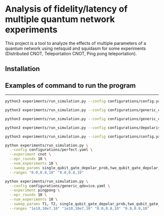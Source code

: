 # Analysis of fidelity/latency of multiple quantum network experiments

This project is a tool to analyze the effects of multiple parameters of a quantum network using netsquid and squidasm for some experiments (Distributed CNOT, Teleportation CNOT, Ping pong teleportation).

## Installation




## Examples of command to run the program
---

```bash
python3 experiments/run_simulation.py --config configurations/config.yaml
```

```bash
python3 experiments/run_simulation.py --config configurations/generic_qdevice.yaml --plot_parameter_effects single_qubit_gate_depolar_prob two_qubit_gate_depolar_prob --num_experiments 100
```

```bash
python3 experiments/run_simulation.py --config configurations/generic_qdevice.yaml --exepriment teleportation --plot_parameter_effects single_qubit_gate_depolar_prob two_qubit_gate_depolar_prob --num_experiments 100
```

```bash
python3 experiments/run_simulation.py --config configurations/depolarise_link.yaml --plot_parameter_effects fidelity prob_success --param1_range 1.0,0.3,10 --param2_range 1.0,0.1,10 --num_experiments 100
```

```bash
python3 experiments/run_simulation.py --config configurations/config.yaml --plot_parameter_effects length T1 --param1_range 1,10,10 --param2_range 7,9,10
```

```bash
python experiments/run_simulation.py \
  --config configurations/perfect.yaml \
  --experiment cnot \
  --epr_rounds 10 \
  --num_experiments 10 \
  --sweep_params single_qubit_gate_depolar_prob,two_qubit_gate_depolar_prob \
  --ranges "0.0,0.8,10" "0.0,0.8,10"
```

```bash
python experiments/run_simulation.py \
  --config configurations/generic_qdevice.yaml \
  --experiment pingpong \
  --epr_rounds 10 \
  --num_experiments 10 \
  --sweep_params T1, T2, single_qubit_gate_depolar_prob,two_qubit_gate_depolar_prob \
  --ranges "1e10,10e7,10" "1e10,10e7,10" "0.0,0.8,10" "0.0,0.8,10"
```
